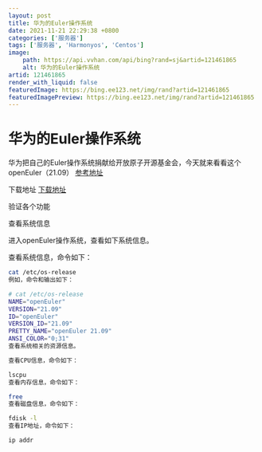 ```yaml
---
layout: post
title: 华为的Euler操作系统
date: 2021-11-21 22:29:38 +0800
categories: ['服务器']
tags: ['服务器', 'Harmonyos', 'Centos']
image:
    path: https://api.vvhan.com/api/bing?rand=sj&artid=121461865
    alt: 华为的Euler操作系统
artid: 121461865
render_with_liquid: false
featuredImage: https://bing.ee123.net/img/rand?artid=121461865
featuredImagePreview: https://bing.ee123.net/img/rand?artid=121461865
---
```


# 华为的Euler操作系统

华为把自己的Euler操作系统捐献给开放原子开源基金会，今天就来看看这个openEuler（21.09）
[参考地址](https://docs.openeuler.org/zh/docs/21.09/docs/Quickstart/quick-start.html)
  
下载地址
[下载地址](http://121.36.97.194/openEuler-21.03/ISO/x86_64/)

验证各个功能
  
查看系统信息
  
进入openEuler操作系统，查看如下系统信息。

查看系统信息，命令如下：

```bash
cat /etc/os-release
例如，命令和输出如下：

# cat /etc/os-release
NAME="openEuler"
VERSION="21.09"
ID="openEuler"
VERSION_ID="21.09"
PRETTY_NAME="openEuler 21.09"
ANSI_COLOR="0;31"
查看系统相关的资源信息。

查看CPU信息，命令如下：

lscpu
查看内存信息，命令如下：

free
查看磁盘信息，命令如下：

fdisk -l
查看IP地址，命令如下：

ip addr

```